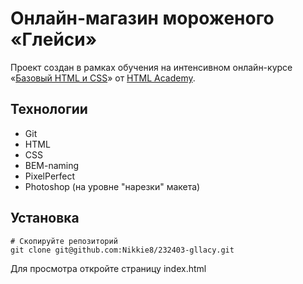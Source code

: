 # Онлайн-магазин мороженого «Глейси»

Проект создан в рамках обучения на интенсивном онлайн-курсе «[Базовый HTML и CSS](https://htmlacademy.ru/intensive/htmlcss)» 
от [HTML Academy](https://htmlacademy.ru).

## Технологии

- Git
- HTML
- CSS
- BEM-naming
- PixelPerfect
- Photoshop (на уровне "нарезки" макета)

## Установка

```
# Скопируйте репозиторий
git clone git@github.com:Nikkie8/232403-gllacy.git
```

Для просмотра откройте страницу index.html